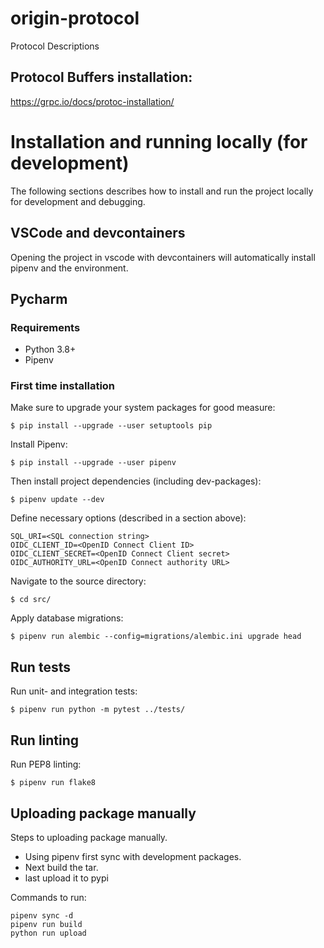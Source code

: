 # origin-protocol
Protocol Descriptions

## Protocol Buffers installation:
https://grpc.io/docs/protoc-installation/



# Installation and running locally (for development)

The following sections describes how to install and run the project locally for development and debugging.

## VSCode and devcontainers

Opening the project in vscode with devcontainers will automatically install pipenv and the environment.

## Pycharm

### Requirements

- Python 3.8+
- Pipenv


### First time installation

Make sure to upgrade your system packages for good measure:

    $ pip install --upgrade --user setuptools pip

Install Pipenv:

    $ pip install --upgrade --user pipenv

Then install project dependencies (including dev-packages):

    $ pipenv update --dev

Define necessary options (described in a section above):

    SQL_URI=<SQL connection string>
    OIDC_CLIENT_ID=<OpenID Connect Client ID>
    OIDC_CLIENT_SECRET=<OpenID Connect Client secret>
    OIDC_AUTHORITY_URL=<OpenID Connect authority URL>

Navigate to the source directory:

    $ cd src/

Apply database migrations:

    $ pipenv run alembic --config=migrations/alembic.ini upgrade head

## Run tests

Run unit- and integration tests:

    $ pipenv run python -m pytest ../tests/

## Run linting

Run PEP8 linting:

    $ pipenv run flake8

## Uploading package manually

Steps to uploading package manually.
- Using pipenv first sync with development packages.
- Next build the tar.
- last upload it to pypi

Commands to run:

    pipenv sync -d 
    pipenv run build
    python run upload

